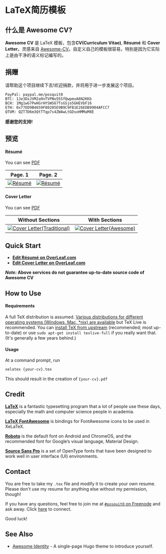 # LaTeX简历模板

## 什么是 Awesome CV?

**Awesome CV** 是 LaTeX 模板，包含**CV(Curriculum Vitae)**, **Résumé** 和 **Cover Letter**。灵感来自 [Awesome-CV](https://github.com/posquit0/Awesome-CV)。自定义自己的模板很容易，特别是因为它实际上是由干净的语义标记编写的。

## 捐赠

请帮助这个项目继续下去!欢迎捐款，并将用于进一步发展这个项目。

    PayPal: paypal.me/posquit0
    BTC: 1Je3DxJVM2a9nTVPNo55SfQwpmxA6N2KKb
    BCH: 1Mg1wG7PwHGrHYSWS67TsGSjo5GHEVbF16
    ETH: 0x77ED9B4659F80205E9B9C9FB1E26EDB9904AFCC7
    QTUM: QZT7D6m3QtTTqp7s4ZWAwLtGDsoHMMaM8E

**感谢您的支持!**

## 预览

#### Résumé

You can see [PDF](https://gitee.com/e13/Awesome-CV/blob/master/examples/resume.pdf)

| Page. 1 | Page. 2 |
|:---:|:---:|
| [![Résumé](https://gitee.com/e13/Awesome-CV/raw/master/examples/resume-0.png)](https://gitee.com/e13/Awesome-CV/blob/master/examples/resume.pdf)  | [![Résumé](https://gitee.com/e13/Awesome-CV/raw/master/examples/resume-1.png)](https://gitee.com/e13/Awesome-CV/blob/master/examples/resume.pdf) |

#### Cover Letter

You can see [PDF](https://raw.githubusercontent.com/posquit0/Awesome-CV/master/examples/coverletter.pdf)

| Without Sections | With Sections |
|:---:|:---:|
| [![Cover Letter(Traditional)](https://raw.githubusercontent.com/posquit0/Awesome-CV/master/examples/coverletter-0.png)](https://raw.githubusercontent.com/posquit0/Awesome-CV/master/examples/coverletter.pdf)  | [![Cover Letter(Awesome)](https://raw.githubusercontent.com/posquit0/Awesome-CV/master/examples/coverletter-1.png)](https://raw.githubusercontent.com/posquit0/Awesome-CV/master/examples/coverletter.pdf) |

## Quick Start

* [**Edit Résumé on OverLeaf.com**](https://www.overleaf.com/latex/templates/awesome-cv/tvmzpvdjfqxp)
* [**Edit Cover Letter on OverLeaf.com**](https://www.overleaf.com/latex/templates/awesome-cv-cover-letter/pfzzjspkthbk)

**_Note:_ Above services do not guarantee up-to-date source code of Awesome CV**

## How to Use

#### Requirements

A full TeX distribution is assumed.  [Various distributions for different operating systems (Windows, Mac, \*nix) are available](http://tex.stackexchange.com/q/55437) but TeX Live is recommended.
You can [install TeX from upstream](http://tex.stackexchange.com/q/1092) (recommended; most up-to-date) or use `sudo apt-get install texlive-full` if you really want that.  (It's generally a few years behind.)

#### Usage

At a command prompt, run

```bash
xelatex {your-cv}.tex
```

This should result in the creation of ``{your-cv}.pdf``

## Credit

[**LaTeX**](http://www.latex-project.org) is a fantastic typesetting program that a lot of people use these days, especially the math and computer science people in academia.

[**LaTeX FontAwesome**](https://github.com/furl/latex-fontawesome) is bindings for FontAwesome icons to be used in XeLaTeX.

[**Roboto**](https://github.com/google/roboto) is the default font on Android and ChromeOS, and the recommended font for Google’s visual language, Material Design.

[**Source Sans Pro**](https://github.com/adobe-fonts/source-sans-pro) is a set of OpenType fonts that have been designed to work well in user interface (UI) environments.

## Contact

You are free to take my `.tex` file and modify it to create your own resume. Please don't use my resume for anything else without my permission, though!

If you have any questions, feel free to join me at [`#posquit0` on Freenode](irc://irc.freenode.net/posquit0) and ask away. Click [here](https://kiwiirc.com/client/irc.freenode.net/posquit0) to connect.

Good luck!

## See Also

* [Awesome Identity](https://github.com/posquit0/hugo-awesome-identity) - A single-page Hugo theme to introduce yourself.
